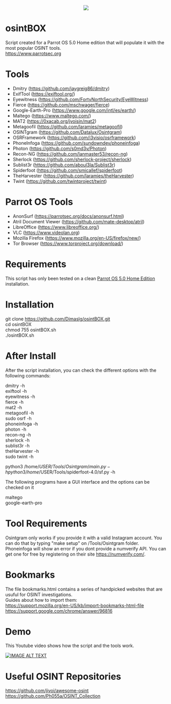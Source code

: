 <p align=center>

  <img src="https://i.imgur.com/DN69nGP.png"/>

</p>
  
# osintBOX  
Script created for a Parrot OS 5.0 Home edition that will populate it with the most popular OSINT tools.  
https://www.parrotsec.org  
  
# Tools
- Dmitry (https://github.com/jaygreig86/dmitry)
- ExifTool (https://exiftool.org/)
- Eyewitness (https://github.com/FortyNorthSecurity/EyeWitness)
- Fierce (https://github.com/mschwager/fierce)
- Google-Earth-Pro (https://www.google.com/intl/es/earth/)
- Maltego (https://www.maltego.com/)
- MAT2 (https://0xacab.org/jvoisin/mat2)
- Metagoofil (https://github.com/laramies/metagoofil)
- OSINTgram (https://github.com/Datalux/Osintgram)
- OSRFramework (https://github.com/i3visio/osrframework)
- PhoneInfoga (https://github.com/sundowndev/phoneinfoga)
- Photon (https://github.com/s0md3v/Photon)
- Recon-NG (https://github.com/lanmaster53/recon-ng)
- Sherlock (https://github.com/sherlock-project/sherlock)
- Sublist3r (https://github.com/aboul3la/Sublist3r)
- Spiderfoot (https://github.com/smicallef/spiderfoot)
- TheHarvester (https://github.com/laramies/theHarvester)
- Twint (https://github.com/twintproject/twint)
  
# Parrot OS Tools  
- AnonSurf (https://parrotsec.org/docs/anonsurf.html)
- Atril Document Viewer (https://github.com/mate-desktop/atril)
- LibreOffice (https://www.libreoffice.org/)
- VLC (https://www.videolan.org)
- Mozilla Firefox (https://www.mozilla.org/en-US/firefox/new/)
- Tor Browser (https://www.torproject.org/download/)  
  
# Requirements
This script has only been tested on a clean [Parrot OS 5.0 Home Edition](https://www.parrotsec.org/download/) installation.
  
# Installation  
  
git clone https://github.com/Dimaslg/osintBOX.git  
cd osintBOX  
chmod 755 osintBOX.sh  
./osintBOX.sh  

# After Install  
  
After the script installation, you can check the different options with the following commands:  
  
dmitry -h  
exiftool -h  
eyewitness -h  
fierce -h  
mat2 -h  
metagoofil -h  
sudo osrf -h  
phoneinfoga -h  
photon -h  
recon-ng -h  
sherlock -h  
sublist3r -h  
theHarvester -h  
sudo twint -h  
  
python3 /home/$USER/Tools/Osintgram/main.py -h  
python3 /home/$USER/Tools/spiderfoot-4.0/sf.py -h  
  
The following programs have a GUI interface and the options can be checked on it  
  
maltego  
google-earth-pro  
  
# Tool Requirements  
  
Osintgram only works if you provide it with a valid Instagram account. You can do that by typing "make setup" on /Tools/Osintgram folder.  
Phoneinfoga will show an error if you dont provide a numverify API. You can get one for free by registering on their site https://numverify.com/.
  
# Bookmarks  
  
The file bookmarks.html contains a series of handpicked websites that are usuful for OSINT investigations.  
Guides about how to import them:  
https://support.mozilla.org/en-US/kb/import-bookmarks-html-file  
https://support.google.com/chrome/answer/96816  
  
# Demo  
This Youtube video shows how the script and the tools work.  
  
[![IMAGE ALT TEXT](http://img.youtube.com/vi/TaEbiyak8T8/0.jpg)](http://www.youtube.com/watch?v=TaEbiyak8T8 "osintBOX")
  
# Useful OSINT Repositories
https://github.com/jivoi/awesome-osint  
https://github.com/Ph055a/OSINT_Collection
